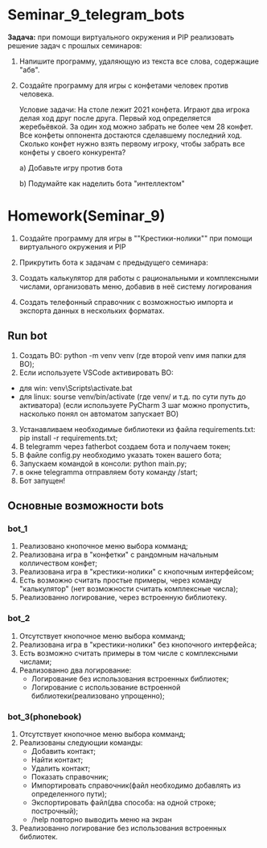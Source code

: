 # Seminar_9_telegram_bots
**Задача:** при помощи виртуального окружения и PIP реализовать решение задач с прошлых семинаров:

1. Напишите программу, удаляющую из текста все слова, содержащие "абв".
2. Создайте программу для игры с конфетами человек против человека.
    
    Условие задачи: На столе лежит 2021 конфета. Играют два игрока делая ход друг после друга. Первый ход определяется жеребьёвкой. За один ход можно забрать не более чем 28 конфет. Все конфеты оппонента достаются сделавшему последний ход. Сколько конфет нужно взять первому игроку, чтобы забрать все конфеты у своего конкурента?
    
    a) Добавьте игру против бота
    
    b) Подумайте как наделить бота "интеллектом"

# Homework(Seminar_9)

1. Создайте программу для игры в ""Крестики-нолики"" при помощи виртуального окружения и PIP

2. Прикрутить бота к задачам с предыдущего семинара:
1. Создать калькулятор для работы с рациональными и комплексными числами, организовать меню, добавив в неё систему логирования
2. Создать телефонный справочник с возможностью импорта и экспорта данных в нескольких форматах.

## Run bot

1. Создать ВО: python -m venv venv (где второй venv имя папки для ВО);
2. Если используете VSCode активировать ВО: 
-  для win: venv\Scripts\activate.bat
-  для linux: sourse venv/bin/activate
(где venv/ и т.д. по сути путь до активатора)
(если используете PyCharm 3 шаг можно пропустить, насколько понял он автоматом запускает ВО)
3. Устанавливаем необходимые библиотеки из файла requirements.txt: pip install -r requirements.txt;
4. В telegramm через fatherbot создаем бота и получаем токен;
5. В файле config.py необходимо указать токен вашего бота;
6. Запускаем командой в консоли: python main.py;
7. в окне telegramma отправляем боту команду /start;
8. Бот запущен!
   
## Основные возможности bots

### bot_1

1. Реализовано кнопочное меню выбора комманд;
2. Реализована игра в "конфетки" с рандомным начальным колличеством конфет;
3. Реализована игра в "крестики-нолики" с кнопочным интерфейсом;
4. Есть возможно считать простые примеры, через команду "калькулятор" (нет возможности считать комплексные числа);
5. Реализованно логирование, через встроенную библиотеку.

### bot_2

1. Отсутствует кнопочное меню выбора комманд;
2. Реализована игра в "крестики-нолики" без кнопочного интерфейса;
3. Есть возможно считать примеры в том числе с комплексными числами;
4. Реализованно два логирование:
   - Логирование без использования встроенных библиотек;
   - Логирование с использование встроенной библиотеки(реализовано упрощенно);

### bot_3(phonebook)

1. Отсутствует кнопочное меню выбора комманд;
2. Реализованы следующии команды:
   - Добавить контакт;
   - Найти контакт;
   - Удалить контакт;
   - Показать справочник;
   - Импортировать справочник(файл необходимо добавлять из определенного пути);
   - Экспортировать файл(два способа: на одной строке; построчный);
   - /help повторно выводить меню на экран
3. Реализованно логирование без использования встроенных библиотек.